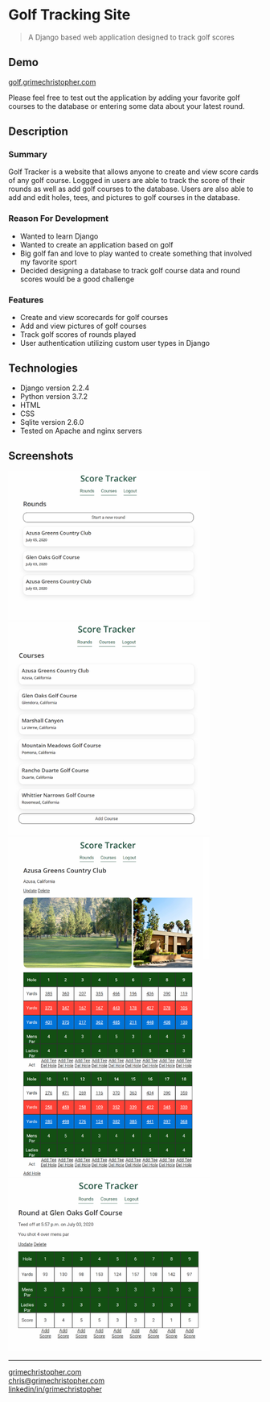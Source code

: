 # Golf Tracking Site

> A Django based web application designed to track golf scores

## Demo
[golf.grimechristopher.com](http://golf.grimechristopher.com)

Please feel free to test out the application by adding your favorite golf courses to the database or entering some data about your latest round.

## Description

### Summary

Golf Tracker is a website that allows anyone to create and view score cards of any golf course. Loggged in users are able to track the score of their rounds as well as add golf courses to the database. Users are also able to add and edit holes, tees, and pictures to golf courses in the database. 

### Reason For Development

- Wanted to learn Django
- Wanted to create an application based on golf
- Big golf fan and love to play wanted to create something that involved my favorite sport
- Decided designing a database to track golf course data and round scores would be a good challenge

### Features

- Create and view scorecards for golf courses
- Add and view pictures of golf courses
- Track golf scores of rounds played
- User authentication utilizing custom user types in Django

## Technologies

- Django version 2.2.4
- Python version 3.7.2
- HTML
- CSS
- Sqlite version 2.6.0
- Tested on Apache and nginx servers

## Screenshots

<img src="screenshots/golf-rounds.png" alt="Your image title" width="400"/><img src="screenshots/golf-courses.png" alt="Your image title" width="400"/><img src="screenshots/golf-azusacourse.png" alt="Your image title" width="400"/><img src="screenshots/golf-roundscreen.png" alt="Your image title" width="400"/>

---

[grimechristopher.com](https://grimechristopher.com)  
[chris@grimechristopher.com](mailto:chris@grimechristopher.com)  
[linkedin/in/grimechristopher](https://linkedin/in/grimechristopher)  
